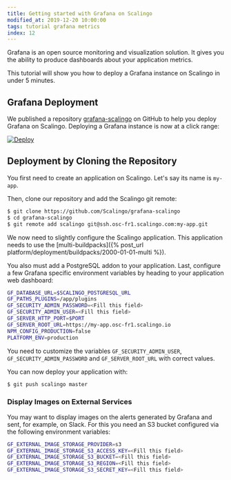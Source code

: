 ```yaml
---
title: Getting started with Grafana on Scalingo
modified_at: 2019-12-20 10:00:00
tags: tutorial grafana metrics
index: 12
---
```


Grafana is an open source monitoring and visualization solution. It gives you
the ability to produce dashboards about your application metrics.

This tutorial will show you how to deploy a Grafana instance on Scalingo in
under 5 minutes.

## Grafana Deployment

We published a repository
[grafana-scalingo](https://github.com/Scalingo/grafana-scalingo/) on GitHub to
help you deploy Grafana on Scalingo. Deploying a Grafana instance is now at a
click range:

[![Deploy](https://cdn.scalingo.com/deploy/button.svg)](https://my.scalingo.com/deploy?source=https://github.com/Scalingo/grafana-scalingo)

## Deployment by Cloning the Repository

You first need to create an application on Scalingo. Let's say its name is
`my-app`.

Then, clone our repository and add the Scalingo git remote:

```bash
$ git clone https://github.com/Scalingo/grafana-scalingo
$ cd grafana-scalingo
$ git remote add scalingo git@ssh.osc-fr1.scalingo.com:my-app.git
```

We now need to slightly configure the Scalingo application. This
application needs to use the [multi-buildpacks]({% post_url
platform/deployment/buildpacks/2000-01-01-multi %}).

You also must add a PostgreSQL addon to your application. Last, configure a
few Grafana specific environment variables by heading to your application web
dashboard:

```bash
GF_DATABASE_URL=$SCALINGO_POSTGRESQL_URL
GF_PATHS_PLUGINS=/app/plugins
GF_SECURITY_ADMIN_PASSWORD=<Fill this field>
GF_SECURITY_ADMIN_USER=<Fill this field>
GF_SERVER_HTTP_PORT=$PORT
GF_SERVER_ROOT_URL=https://my-app.osc-fr1.scalingo.io
NPM_CONFIG_PRODUCTION=false
PLATFORM_ENV=production
```

You need to customize the variables `GF_SECURITY_ADMIN_USER`,
`GF_SECURITY_ADMIN_PASSWORD` and `GF_SERVER_ROOT_URL` with correct values.

You can now deploy your application with:

```bash
$ git push scalingo master
```

### Display Images on External Services

You may want to display images on the alerts generated by Grafana and sent, for
example, on Slack. For this you need an S3 bucket configured via the following
environment variables:

```bash
GF_EXTERNAL_IMAGE_STORAGE_PROVIDER=s3
GF_EXTERNAL_IMAGE_STORAGE_S3_ACCESS_KEY=<Fill this field>
GF_EXTERNAL_IMAGE_STORAGE_S3_BUCKET=<Fill this field>
GF_EXTERNAL_IMAGE_STORAGE_S3_REGION=<Fill this field>
GF_EXTERNAL_IMAGE_STORAGE_S3_SECRET_KEY=<Fill this field>
```
